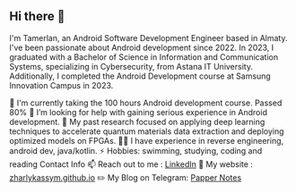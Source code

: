 ## Hi there 👋

I'm Tamerlan, an Android Software Development Engineer based in Almaty. I've been passionate about Android development since 2022. In 2023, I graduated with a Bachelor of Science in Information and Communication Systems, specializing in Cybersecurity, from Astana IT University. Additionally, I completed the Android Development course at Samsung Innovation Campus in 2023.

💼 I'm currently taking the 100 hours Android development course. Passed 80% 
🤔 I’m looking for help with gaining serious experience in Android development.
🔬 My past research focused on applying deep learning techniques to accelerate quantum materials data extraction and deploying optimized models on FPGAs.
🧑‍💻 I have experience in reverse engineering, android dev, java/kotlin.
⚡ Hobbies: swimming, studying, coding and reading
Contact Info
📫 Reach out to me : [LinkedIn](https://www.linkedin.com/in/zharlykassym)
🚀 My website : [zharlykassym.github.io](https://zharlykassym.github.io/)
✏️ My Blog on Telegram: [Papper Notes](https://t.me/pappernotes)
